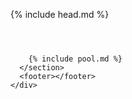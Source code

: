<!DOCTYPE html>
<html lang="en">

  {% include head.md %}

  <body class="default-page">
  <header class="header header-main"></header>
    <div class="wrapper">
      <section class="container container-post">
        
        {% include pool.md %}
      </section>
      <footer></footer>
    </div>
  </body>
</html>
